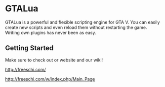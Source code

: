 # GTALua
GTALua is a powerful and flexible scripting engine for GTA V. You can easily create new scripts and even reload them without restarting the game. Writing own plugins has never been as easy.

## Getting Started
Make sure to check out or website and our wiki!

http://freeschi.com/

http://freeschi.com/w/index.php/Main_Page
